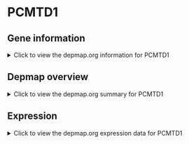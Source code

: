 <h1>PCMTD1</h1>

<h2>Gene information</h2>
<details>
  <summary>Click to view the depmap.org information for PCMTD1</summary>
  <p><a href="https://depmap.org/portal/gene/PCMTD1?tab=about" target="_BLANK">Open page in a new tab...</a></p>
  <iframe src="https://depmap.org/portal/gene/PCMTD1?tab=about" style="border:none;width:100%;height:800px"></iframe>
</details>

<h2>Depmap overview</h2>
<details>
  <summary>Click to view the depmap.org summary for PCMTD1</summary>
  <p><a href="https://depmap.org/portal/gene/PCMTD1?tab=overview" target="_BLANK">Open page in a new tab...</a></p>
  <iframe src="https://depmap.org/portal/gene/PCMTD1?tab=overview" style="border:none;width:100%;height:800px"></iframe>
</details>

<h2>Expression</h2>
<details>
  <summary>Click to view the depmap.org expression data for PCMTD1</summary>
  <p><a href="https://depmap.org/portal/gene/PCMTD1?tab=characterization" target="_BLANK">Open page in a new tab...</a></p>
  <iframe src="https://depmap.org/portal/gene/PCMTD1?tab=characterization" style="border:none;width:100%;height:800px"></iframe>
</details>


<!--
<h2>Reactome Pathway diagram</h2>
<details>
  <summary>Click to view the Reactome pathway for PCMTD1</summary>
  <p><a href="PURL" target="_BLANK">Open page in a new tab...</a></p>
  PNAME
</details>
-->


